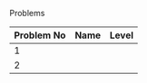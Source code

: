 Problems

| Problem No | Name | Level | 
|-----|----- |-------|
|  1  |      |       |
|  2  |      |       |
